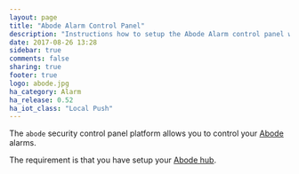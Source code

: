 ```yaml
---
layout: page
title: "Abode Alarm Control Panel"
description: "Instructions how to setup the Abode Alarm control panel within Home Assistant."
date: 2017-08-26 13:28
sidebar: true
comments: false
sharing: true
footer: true
logo: abode.jpg
ha_category: Alarm
ha_release: 0.52
ha_iot_class: "Local Push"
---
```



The `abode` security control panel platform allows you to control your [Abode](https://goabode.com/) alarms.

The requirement is that you have setup your [Abode hub](/components/abode/).
